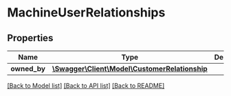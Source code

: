 # MachineUserRelationships

## Properties
Name | Type | Description | Notes
------------ | ------------- | ------------- | -------------
**owned_by** | [**\Swagger\Client\Model\CustomerRelationship**](CustomerRelationship.md) |  | [optional] 

[[Back to Model list]](../../README.md#documentation-for-models) [[Back to API list]](../../README.md#documentation-for-api-endpoints) [[Back to README]](../../README.md)

